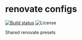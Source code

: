 # renovate configs

[![Build status](https://github.com/visualon/renovate-config/actions/workflows/test.yml/badge.svg)](https://github.com/visualon/renovate-config/actions/workflows/test.yml)
![License](https://img.shields.io/github/license/visualon/renovate-config)

Shared renovate presets
